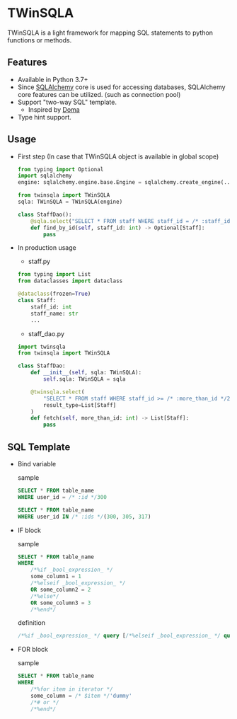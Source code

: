 # TWinSQLA

TWinSQLA is a light framework for mapping SQL statements to python functions or methods.

## Features
- Available in Python 3.7+
- Since [SQLAlchemy](https://github.com/sqlalchemy/sqlalchemy) core is used for accessing databases,
    SQLAlchemy core features can be utilized. (such as connection pool)
- Support "two-way SQL" template.
    - Inspired by [Doma](https://github.com/domaframework/doma)
- Type hint support.

## Usage

- First step (In case that TWinSQLA object is available in global scope)

    ```python
    from typing import Optional
    import sqlalchemy
    engine: sqlalchemy.engine.base.Engine = sqlalchemy.create_engine(...)

    from twinsqla import TWinSQLA
    sqla: TWinSQLA = TWinSQLA(engine)

    class StaffDao():
        @sqla.select("SELECT * FROM staff WHERE staff_id = /* :staff_id */1")
        def find_by_id(self, staff_id: int) -> Optional[Staff]:
            pass
    ```

- In production usage

    - staff.py
    ```python
    from typing import List
    from dataclasses import dataclass

    @dataclass(frozen=True)
    class Staff:
        staff_id: int
        staff_name: str
        ...
    ```

    - staff_dao.py
    ```python
    import twinsqla
    from twinsqla import TWinSQLA

    class StaffDao:
        def __init__(self, sqla: TWinSQLA):
            self.sqla: TWinSQLA = sqla

        @twinsqla.select(
            "SELECT * FROM staff WHERE staff_id >= /* :more_than_id */2",
            result_type=List[Staff]
        )
        def fetch(self, more_than_id: int) -> List[Staff]:
            pass
    ```

## SQL Template
- Bind variable

    sample
    ```sql
    SELECT * FROM table_name
    WHERE user_id = /* :id */300
    ```

    ```sql
    SELECT * FROM table_name
    WHERE user_id IN /* :ids */(300, 305, 317)
    ```

- IF block

    sample
    ```sql
    SELECT * FROM table_name
    WHERE
        /*%if _bool_expression_ */
        some_column1 = 1
        /*%elseif _bool_expression_ */
        OR some_column2 = 2
        /*%else*/
        OR some_column3 = 3
        /*%end*/
    ```

    definition
    ```sql
    /*%if _bool_expression_ */ query [/*%elseif _bool_expression_ */ query [...]] [/*%else*/ query] /*%end*/
    ```

- FOR block

    sample
    ```sql
    SELECT * FROM table_name
    WHERE
        /*%for item in iterator */
        some_column = /* $item */'dummy'
        /*# or */
        /*%end*/
    ```